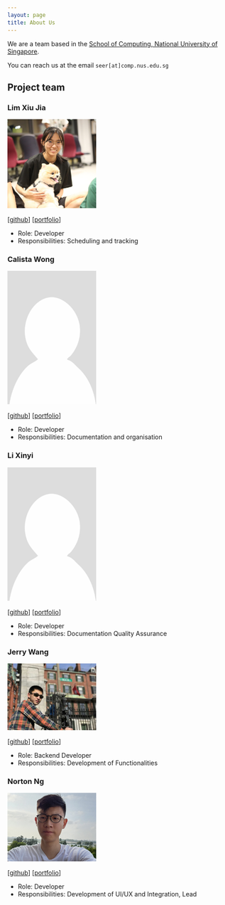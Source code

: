 ```yaml
---
layout: page
title: About Us
---
```


We are a team based in the [School of Computing, National University of Singapore](http://www.comp.nus.edu.sg).

You can reach us at the email `seer[at]comp.nus.edu.sg`

## Project team

### Lim Xiu Jia

<img src="images/tsulim.png" width="200px">

[[github](https://github.com/tsulim)]
[[portfolio](team/tsulim.md)]

* Role: Developer
* Responsibilities: Scheduling and tracking

### Calista Wong

<img src="images/whitesnowx.png" width="200px">

[[github](https://github.com/whitesnowx)]
[[portfolio](team/whitesnowx)]

* Role: Developer
* Responsibilities: Documentation and organisation

### Li Xinyi

<img src="images/iynixil.png" width="200px">

[[github](http://github.com/iynixil)] [[portfolio](team/iynixil.md)]

* Role: Developer
* Responsibilities: Documentation Quality Assurance

### Jerry Wang

<img src="images/jerrywang0000.png" width="200px">

[[github](http://github.com/JerryWang0000)]
[[portfolio](team/jerrywang0000)]

* Role: Backend Developer
* Responsibilities: Development of Functionalities

### Norton Ng

<img src="images/pluiexo.png" width="200px">

[[github](http://github.com/Pluiexo)]
[[portfolio](team/pluiexo.md)]

* Role: Developer
* Responsibilities: Development of UI/UX and Integration, Lead
